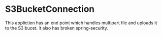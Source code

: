 # S3BucketConnection

This appliction has an end point which handles multipart file and uploads it to the S3 bucet. 
It also has broken spring-security. 